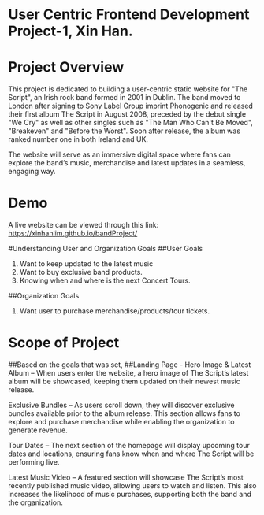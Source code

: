 # User Centric Frontend Development Project-1, Xin Han.
# Project Overview
This project is dedicated to building a user-centric static website for "The Script", an Irish rock band formed in 2001 in Dublin.
The band moved to London after signing to Sony Label Group imprint Phonogenic and released their first album The Script in August 2008, preceded by the debut single "We Cry" as well as other singles such as "The Man Who Can't Be Moved", "Breakeven" and "Before the Worst".
Soon after release, the album was ranked number one in both Ireland and UK.

The website will serve as an immersive digital space where fans can explore the band’s music, merchandise and latest updates in a seamless, engaging way. 

# Demo
A live website can be viewed through this link: https://xinhanlim.github.io/bandProject/

#Understanding User and Organization Goals
##User Goals
1. Want to keep updated to the latest music
2. Want to buy exclusive band products.
3. Knowing when and where is the next Concert Tours.

##Organization Goals
1. Want user to purchase merchandise/products/tour tickets.

# Scope of Project
##Based on the goals that was set, 
##Landing Page - 
Hero Image & Latest Album – When users enter the website, a hero image of The Script’s latest album will be showcased, keeping them updated on their newest music release.

Exclusive Bundles – As users scroll down, they will discover exclusive bundles available prior to the album release. This section allows fans to explore and purchase merchandise while enabling the organization to generate revenue.

Tour Dates – The next section of the homepage will display upcoming tour dates and locations, ensuring fans know when and where The Script will be performing live.

Latest Music Video – A featured section will showcase The Script’s most recently published music video, allowing users to watch and listen. This also increases the likelihood of music purchases, supporting both the band and the organization.
